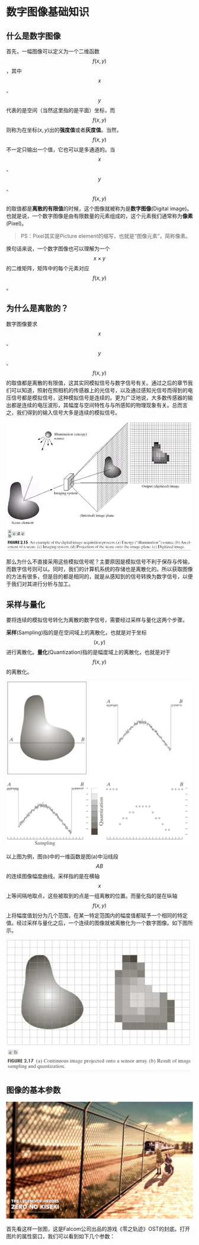 # 数字图像基础知识
## 什么是数字图像
首先，一幅图像可以定义为一个二维函数$$f(x,y)$$，其中$$x$$、$$y$$代表的是空间（当然这里指的是平面）坐标，而$$f(x,y)$$则称为在坐标$(x,y)$出的**强度值**或者**灰度值**。当然，$$f(x,y)$$不一定只输出一个值，它也可以是多通道的。当$$x$$、$$y$$、$$f(x,y)$$的取值都是**离散的有限值**的时候，这个图像就被称为是**数字图像**(Digital image)。也就是说，一个数字图像是由有限数量的元素组成的，这个元素我们通常称为**像素**(Pixel)。
> PS：Pixel其实是Picture element的缩写，也就是“图像元素”，简称像素。

换句话来说，一个数字图像也可以理解为一个$$x\times y$$的二维矩阵，矩阵中的每个元素对应$$f(x,y)$$。

## 为什么是离散的？
数字图像要求$$x$$、$$y$$、$$f(x,y)$$的取值都是离散的有限值，这其实同模拟信号与数字信号有关。通过之后的章节我们可以知道，照射在照相机的传感器上的光信号，以及通过感知光信号而得到的电压信号都是模拟信号，这种模拟信号是连续的。更为广泛地说，大多数传感器的输出都是连续的电压波形，其幅度与空间特性与与所感知的物理现象有关。总而言之，我们得到的输入信号大多是连续的模拟信号。

![Fig 1.1](../image/Fig_1.1.png)

那么为什么不直接采用这些模拟信号呢？主要原因是模拟信号不利于保存与传输，而数字信号则可以。同时，我们的计算机系统的存储也是离散化的。所以获取图像的方法有很多，但是目的都是相同的，就是从感知到的信号转换为数字信号，以便于我们对其进行分析与加工。

## 采样与量化
要将连续的模拟信号转化为离散的数字信号，需要经过采样与量化这两个步骤。

**采样**(Sampling)指的是在空间域上的离散化，也就是对于坐标$$(x,y)$$进行离散化。**量化**(Quantization)指的是幅度域上的离散化，也就是对于$$f(x,y)$$的离散化。

![Fig 1.2](../image/Fig_1.2.png)

以上图为例，图(b)中的一维函数是图(a)中沿线段$$AB$$的连续图像幅度曲线。采样指的是在横轴$$x$$上等间隔地取点，这些被取到的点是一组离散的位置。而量化指的是在纵轴$$f(x,y)$$上将幅度值划分为几个范围，在某一特定范围内的幅度值都赋予一个相同的特定值。经过采样与量化之后，一个连续的图像就被离散化为一个数字图像。如下图所示。

![Fig 1.3](../image/Fig_1.3.png)

## 图像的基本参数
![Fig 1.4](../image/Fig_1.4.jpg)

首先看这样一张图，这是Falcom公司出品的游戏《零之轨迹》OST的封底。打开图片的属性窗口，我们可以看到如下几个参数：
